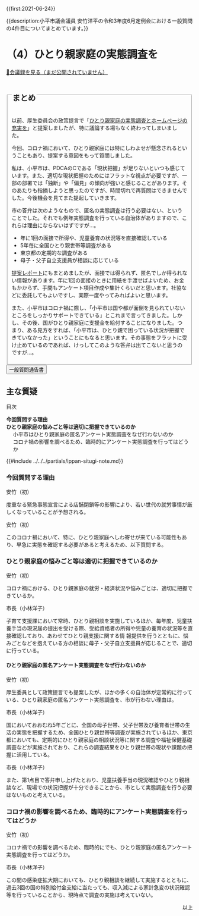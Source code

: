 {{first:2021-06-24}}

{{description:小平市議会議員 安竹洋平の令和3年度6月定例会における一般質問の4件目についてまとめています。}}

# （4）ひとり親家庭の実態調査を

<p class="read-kaigiroku"><a href="">📄会議録を見る（まだ公開されていません）</a></p>

<fieldset class="pnt">
  <legend><h2> まとめ </h2></legend>

以前、厚生委員会の政策提言で「[ひとり親家庭の実態調査とホームページの充実を](../../../sonota/kousei/r2/hitorioya.html)」と提案しましたが、特に議論する場もなく終わってしまいました。

今回、コロナ禍において、ひとり親家庭には特にしわよせが懸念されるということもあり、提案する意図をもって質問しました。

私は、小平市は、PDCAのCである「現状把握」が足りないといつも感じています。また、適切な現状把握のためにはフラットな視点が必要ですが、一部の部署では「独断」や「偏見」の傾向が強いと感じることがあります。そのあたりも指摘しようと思ったのですが、時間切れで再質問はできませんでした。今後機会を見てまた提起していきます。

市の答弁は次のようなもので、匿名の実態調査は行う必要はない、ということでした。それでも例年実態調査を行っている自治体がありますので、これらは理由にならないはずですが…。

- 年に1回の面接で所得や、児童養育の状況等を直接確認している
- 5年毎に全国ひとり親世帯等調査がある
- 東京都の定期的な調査がある
- 母子・父子自立支援員が相談に応じている

[提案レポート](../../../sonota/kousei/r2/hitorioya.html)にもまとめましたが、面接では得られず、匿名でしか得られない情報があります。年に1回の面接のときに用紙を手渡せばよいため、お金もかからず、手間もアンケート項目作成や集計くらいだと思います。社協などに委託してもよいですし、実際一度やってみればよいと思います。

また、小平市はコロナ禍に際し、「小平市は国や都が面倒を見られていないところをしっかりサポートできている」とこれまで言ってきました。しかし、その後、国がひとり親家庭に支援金を給付することになりました。つまり、ある見方をすれば、「小平市は、ひとり親で困っている状況が把握できていなかった」ということにもなると思います。その事態をフラットに受け止めているのであれば、けっしてこのような答弁は出てこないと思うのですが…。

</fieldset>

<script src="https://documentcloud.adobe.com/view-sdk/main.js" defer></script>
<script type="text/javascript">
const showPDF = (url) => {
    const adobeDCView = new AdobeDC.View({clientId: "897dee58a3dd4a01b1de491cc8e563c3", locale: "ja-JP"});
    const fileName = (url.match(/^(?:[^:\/?#]+:)?(?:\/\/[^\/?#]*)?(?:([^?#]*\/)([^\/?#]*))?(\?[^#]*)?(?:#.*)?$/) ?? [])[2];
    adobeDCView.previewFile({
        content:   {location: {url: url}},
        metaData: {fileName: fileName}
    }, {embedMode: "LIGHT_BOX"});
}
</script>

<button onclick='showPDF("./20210610-ippan-situmon-yasutake-4.pdf")' class="pdf-view-button">
<i class="fa fa-file-pdf-o" aria-hidden="true"></i> 一般質問通告書
</button>

## 主な質疑

<div class="ippan-situgi">

<div id="toc">
<p class="toc-title">目次</p>

- **[今回質問する理由](#今回質問する理由)**
- **[ひとり親家庭の悩みごと等は適切に把握できているのか](#ひとり親家庭の悩みごと等は適切に把握できているのか)**
  - [小平市はひとり親家庭の匿名アンケート実態調査をなぜ行わないのか](#ひとり親家庭の匿名アンケート実態調査をなぜ行わないのか)
  - [コロナ禍の影響を調べるため、臨時的にアンケート実態調査を行ってはどうか](#コロナ禍の影響を調べるため臨時的にアンケート実態調査を行ってはどうか)

</div>

{{#include ../../../partials/ippan-situgi-note.md}}

### 今回質問する理由

<div class="balloon bl-left">安竹（初）<br><div>

度重なる緊急事態宣言による店舗閉鎖等の影響により、若い世代の就労事情が厳しくなっていることが予想される。

</div></div>

<div class="balloon bl-left">安竹（初）<br><div>

このコロナ禍において、特に、ひとり親家庭へしわ寄せが来ている可能性もあり、早急に実態を確認する必要があると考えるため、以下質問する。

</div></div>

### ひとり親家庭の悩みごと等は適切に把握できているのか

<div class="balloon bl-left">安竹（初）<br><div>

コロナ禍における、ひとり親家庭の就労・経済状況や悩みごとは、適切に把握できているか。

</div></div>

<div class="balloon bl-right">市長（小林洋子）<br><div>

子育て支援課において常時、ひとり親相談を実施しているほか、毎年度、児童扶養手当の現況届の提出を受ける際、受給資格者の所得や児童の養育の状況等を直接確認しており、あわせてひとり親支援に関する情
報提供を行うとともに、悩みごとなどを抱えている方の相談に母子・父子自立支援員が応じることで、適切に行っている。

</div></div>

#### ひとり親家庭の匿名アンケート実態調査をなぜ行わないのか

<div class="balloon bl-left">安竹（初）<br><div>

厚生委員として政策提言でも提案したが、ほかの多くの自治体が定常的に行っている、ひとり親家庭の匿名アンケート実態調査を、市が行わない理由は。

</div></div>

<div class="balloon bl-right">市長（小林洋子）<br><div>

国においておおむね5年ごとに、全国の母子世帯、父子世帯及び養育者世帯の生活の実態を把握するため、全国ひとり親世帯等調査が実施されているほか、東京都においても、定期的にひとり親家庭の相談状況等に関する調査や福祉保健基礎調査などが実施されており、これらの調査結果をひとり親世帯の現状や課題の把握に活用している。

</div></div>

<div class="balloon bl-right">市長（小林洋子）<br><div>

また、第1点目で答弁申し上げたとおり、児童扶養手当の現況確認やひとり親相談など、現場での状況把握が十分できることから、市として実態調査を行う必要はないものと考えている。

</div></div>

### コロナ禍の影響を調べるため、臨時的にアンケート実態調査を行ってはどうか

<div class="balloon bl-left">安竹（初）<br><div>

コロナ禍での影響を調べるため、臨時的にでも、ひとり親家庭の匿名アンケート実態調査を行ってはどうか。

</div></div>

<div class="balloon bl-right">市長（小林洋子）<br><div>

この間の感染症拡大期においても、ひとり親相談を継続して実施するとともに、過去3回の国の特別給付金支給に当たっても、収入減による家計急変の状況確認等を行っていることから、現時点で調査の実施は考えていない。

</div></div>

<p style="text-align:right">以上</p>


</div>